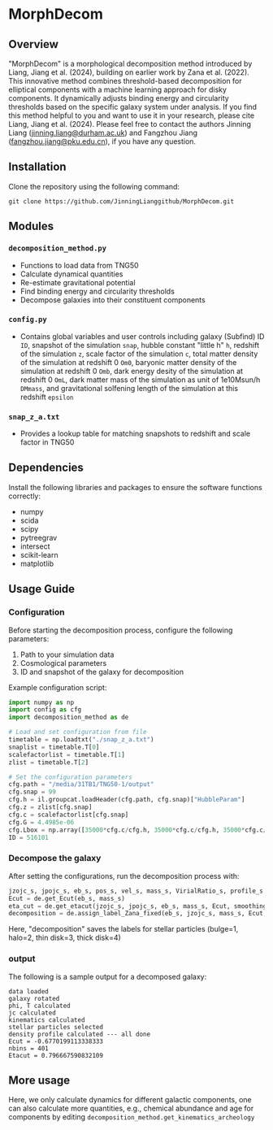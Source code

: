 # MorphDecom

## Overview
"MorphDecom" is a morphological decomposition method introduced by Liang, Jiang et al. (2024), building on earlier work by Zana et al. (2022). This innovative method combines threshold-based decomposition for elliptical components with a machine learning approach for disky components. It dynamically adjusts binding energy and circularity thresholds based on the specific galaxy system under analysis. If you find this method helpful to you and want to use it in your research, please cite Liang, Jiang et al. (2024). Please feel free to contact the authors Jinning Liang (jinning.liang@durham.ac.uk) and Fangzhou Jiang (fangzhou.jiang@pku.edu.cn), if you have any question.

## Installation
Clone the repository using the following command:

`git clone https://github.com/JinningLianggithub/MorphDecom.git`


## Modules
### `decomposition_method.py`
- Functions to load data from TNG50
- Calculate dynamical quantities
- Re-estimate gravitational potential
- Find binding energy and circularity thresholds
- Decompose galaxies into their constituent components

### `config.py`
- Contains global variables and user controls including galaxy (Subfind) ID ```ID```, snapshot of the simulation ```snap```, hubble constant "little h" ```h```, redshift of the simulation ```z```, scale factor of the simulation ```c```, total matter density of the simulation at redshift 0 ```Om0```, baryonic matter density of the simulation at redshift 0 ```Omb```, dark energy desity of the simulation at redshift 0 ```OmL```, dark matter mass of the simulation as unit of 1e10Msun/h ```DMmass```, and gravitational solfening length of the simulation at this redshift ```epsilon```

### `snap_z_a.txt`
- Provides a lookup table for matching snapshots to redshift and scale factor in TNG50

## Dependencies
Install the following libraries and packages to ensure the software functions correctly:
- numpy
- scida
- scipy
- pytreegrav
- intersect
- scikit-learn
- matplotlib

## Usage Guide
### Configuration
Before starting the decomposition process, configure the following parameters:
1. Path to your simulation data
2. Cosmological parameters
3. ID and snapshot of the galaxy for decomposition

Example configuration script:
```python
import numpy as np
import config as cfg
import decomposition_method as de

# Load and set configuration from file
timetable = np.loadtxt("./snap_z_a.txt")
snaplist = timetable.T[0]
scalefactorlist = timetable.T[1]
zlist = timetable.T[2]

# Set the configuration parameters
cfg.path = "/media/31TB1/TNG50-1/output"
cfg.snap = 99
cfg.h = il.groupcat.loadHeader(cfg.path, cfg.snap)["HubbleParam"]
cfg.z = zlist[cfg.snap]
cfg.c = scalefactorlist[cfg.snap]
cfg.G = 4.4985e-06
cfg.Lbox = np.array([35000*cfg.c/cfg.h, 35000*cfg.c/cfg.h, 35000*cfg.c/cfg.h])
ID = 516101
```

### Decompose the galaxy
After setting the configurations, run the decomposition process with:
```python
jzojc_s, jpojc_s, eb_s, pos_s, vel_s, mass_s, VirialRatio_s, profile_s = de.get_kinematics_archeology(ID)
Ecut = de.get_Ecut(eb_s, mass_s)
eta_cut = de.get_etacut(jzojc_s, jpojc_s, eb_s, mass_s, Ecut, smoothing=True, sigma=1)
decomposition = de.assign_label_Zana_fixed(eb_s, jzojc_s, mass_s, Ecut, eta_cut)
```
Here, "decomposition" saves the labels for stellar particles (bulge=1, halo=2, thin disk=3, thick disk=4)


### output
The following is a sample output for a decomposed galaxy:
```
data loaded
galaxy rotated
phi, T calculated
jc calculated
kinematics calculated
stellar particles selected
density profile calculated --- all done
Ecut = -0.6770199113338333
nbins = 401
Etacut = 0.796667590832109
```

## More usage
Here, we only calculate dynamics for different galactic components, one can also calculate more quantities, e.g., chemical abundance and age for components by editing `decomposition_method.get_kinematics_archeology`
